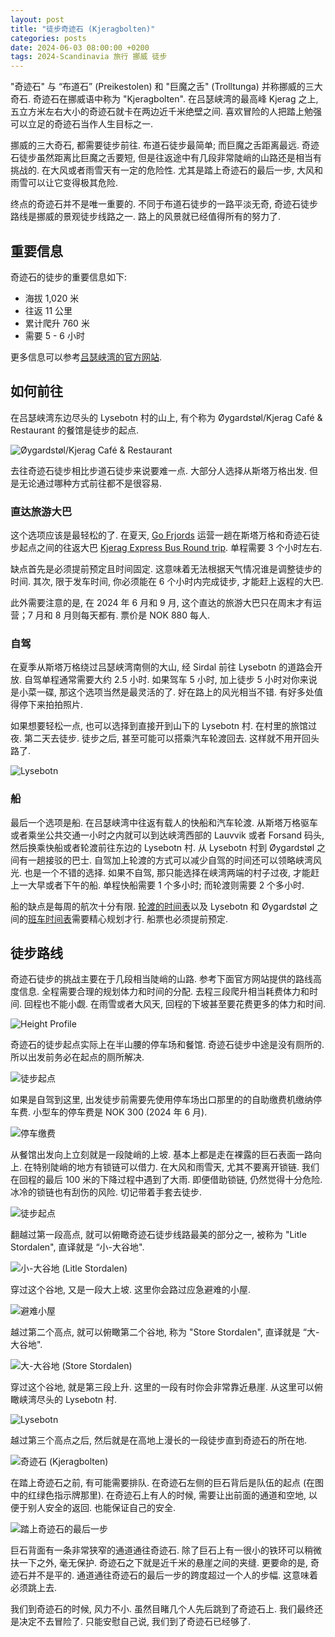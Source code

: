 ```yaml
---
layout: post
title: "徒步奇迹石 (Kjeragbolten)"
categories: posts
date: 2024-06-03 08:00:00 +0200
tags: 2024-Scandinavia 旅行 挪威 徒步
---
```


"奇迹石" 与 “布道石” (Preikestolen) 和 "巨魔之舌" (Trolltunga) 并称挪威的三大奇石. 奇迹石在挪威语中称为 "Kjeragbolten". 在吕瑟峡湾的最高峰 Kjerag 之上, 五立方米左右大小的奇迹石就卡在两边近千米绝壁之间. 喜欢冒险的人把踏上勉强可以立足的奇迹石当作人生目标之一.

挪威的三大奇石, 都需要徒步前往. 布道石徒步最简单; 而巨魔之舌距离最远. 奇迹石徒步虽然距离比巨魔之舌要短, 但是往返途中有几段非常陡峭的山路还是相当有挑战的. 在大风或者雨雪天有一定的危险性. 尤其是踏上奇迹石的最后一步, 大风和雨雪可以让它变得极其危险.

终点的奇迹石并不是唯一重要的. 不同于布道石徒步的一路平淡无奇, 奇迹石徒步路线是挪威的景观徒步线路之一. 路上的风景就已经值得所有的努力了.

## 重要信息

奇迹石的徒步的重要信息如下:

* 海拔 1,020 米
* 往返 11 公里
* 累计爬升 760 米
* 需要 5 - 6 小时

更多信息可以参考[吕瑟峡湾的官方网站](https://lysefjorden365.com/kjerag/).

## 如何前往

在吕瑟峡湾东边尽头的 Lysebotn 村的山上, 有个称为 Øygardstøl/Kjerag Café & Restaurant 的餐馆是徒步的起点. 

![Øygardstøl/Kjerag Café & Restaurant](/assets/images/2024/scandinavia/kjeragbolten/the-restaurant.jpeg)

去往奇迹石徒步相比步道石徒步来说要难一点. 大部分人选择从斯塔万格出发. 但是无论通过哪种方式前往都不是很容易.

### 直达旅游大巴

这个选项应该是最轻松的了. 在夏天, [Go Frjords](https://gofjords.com/) 运营一趟在斯塔万格和奇迹石徒步起点之间的往返大巴 [Kjerag Express Bus Round trip](https://gofjords.com/experiences/hiking/stavanger/kjerag-express-bus-round-trip/). 单程需要 3 个小时左右.

缺点首先是必须提前预定且时间固定. 这意味着无法根据天气情况谁是调整徒步的时间. 其次, 限于发车时间, 你必须能在 6 个小时内完成徒步, 才能赶上返程的大巴.

此外需要注意的是, 在 2024 年 6 月和 9 月, 这个直达的旅游大巴只在周末才有运营；7 月和 8 月则每天都有. 票价是 NOK 880 每人. 

### 自驾

在夏季从斯塔万格绕过吕瑟峡湾南侧的大山, 经 Sirdal 前往 Lysebotn 的道路会开放. 自驾单程通常需要大约 2.5 小时. 如果驾车 5 小时, 加上徒步 5 小时对你来说是小菜一碟, 那这个选项当然是最灵活的了. 好在路上的风光相当不错. 有好多处值得停下来拍拍照片.

如果想要轻松一点, 也可以选择到直接开到山下的 Lysebotn 村. 在村里的旅馆过夜. 第二天去徒步. 徒步之后, 甚至可能可以搭乘汽车轮渡回去. 这样就不用开回头路了.

![Lysebotn](/assets/images/2024/scandinavia/kjeragbolten/lysebotn.jpeg)

### 船

最后一个选项是船. 在吕瑟峡湾中往返有载人的快船和汽车轮渡. 从斯塔万格驱车或者乘坐公共交通一小时之内就可以到达峡湾西部的 Lauvvik 或者 Forsand 码头, 然后换乘快船或者轮渡前往东边的 Lysebotn 村. 从 Lysebotn 村到 Øygardstøl 之间有一趟接驳的巴士. 自驾加上轮渡的方式可以减少自驾的时间还可以领略峡湾风光. 也是一个不错的选择. 如果不自驾, 那只能选择在峡湾两端的村子过夜, 才能赶上一大早或者下午的船. 单程快船需要 1 个多小时; 而轮渡则需要 2 个多小时.

船的缺点是每周的航次十分有限. [轮渡的时间表](https://lysefjorden365.com/ferry/)以及 Lysebotn 和 Øygardstøl 之间的[班车时间表](https://sbkbase.com/car-bus-service/)需要精心规划才行. 船票也必须提前预定.

## 徒步路线

奇迹石徒步的挑战主要在于几段相当陡峭的山路. 参考下面官方网站提供的路线高度信息. 全程需要合理的规划体力和时间的分配. 去程三段爬升相当耗费体力和时间. 回程也不能小觑. 在雨雪或者大风天, 回程的下坡甚至要花费更多的体力和时间.

![Height Profile](/assets/images/2024/scandinavia/kjeragbolten/height-profile.png)

奇迹石的徒步起点实际上在半山腰的停车场和餐馆. 奇迹石徒步中途是没有厕所的. 所以出发前务必在起点的厕所解决. 

![徒步起点](/assets/images/2024/scandinavia/kjeragbolten/trail-start-sign.jpeg)

如果是自驾到这里, 出发徒步前需要先使用停车场出口那里的的自助缴费机缴纳停车费. 小型车的停车费是 NOK 300 (2024 年 6 月).

![停车缴费](/assets/images/2024/scandinavia/kjeragbolten/parking.jpeg)

从餐馆出发向上立刻就是一段陡峭的上坡. 基本上都是走在裸露的巨石表面一路向上. 在特别陡峭的地方有锁链可以借力. 在大风和雨雪天, 尤其不要离开锁链. 我们在回程的最后 100 米的下降过程中遇到了大雨. 即便借助锁链, 仍然觉得十分危险. 冰冷的锁链也有刮伤的风险. 切记带着手套去徒步.

![徒步起点](/assets/images/2024/scandinavia/kjeragbolten/trail-start.jpeg)

翻越过第一段高点, 就可以俯瞰奇迹石徒步线路最美的部分之一, 被称为 "Litle Stordalen", 直译就是 “小-大谷地".

![小-大谷地 (Litle Stordalen)](/assets/images/2024/scandinavia/kjeragbolten/litle-stordalen.jpeg)

穿过这个谷地, 又是一段大上坡. 这里你会路过应急避难的小屋.

![避难小屋](/assets/images/2024/scandinavia/kjeragbolten/shelter.jpeg)

越过第二个高点, 就可以俯瞰第二个谷地, 称为 "Store Stordalen", 直译就是 “大-大谷地".

![大-大谷地 (Store Stordalen)](/assets/images/2024/scandinavia/kjeragbolten/store-stordalen.jpeg)

穿过这个谷地, 就是第三段上升. 这里的一段有时你会非常靠近悬崖. 从这里可以俯瞰峡湾尽头的 Lysebotn 村.

![Lysebotn](/assets/images/2024/scandinavia/kjeragbolten/lysebotn-from-cliff.jpeg)

越过第三个高点之后, 然后就是在高地上漫长的一段徒步直到奇迹石的所在地. 

![奇迹石 (Kjeragbolten)](/assets/images/2024/scandinavia/kjeragbolten/kjeragbolten.jpeg)

在踏上奇迹石之前, 有可能需要排队. 在奇迹石左侧的巨石背后是队伍的起点 (在图中的红绿色指示牌那里). 在奇迹石上有人的时候, 需要让出前面的通道和空地, 以便于别人安全的返回. 也能保证自己的安全.

![踏上奇迹石的最后一步](/assets/images/2024/scandinavia/kjeragbolten/last-step-to-the-rock.jpeg)

巨石背面有一条非常狭窄的通道通往奇迹石. 除了巨石上有一很小的铁环可以稍微扶一下之外, 毫无保护. 奇迹石之下就是近千米的悬崖之间的夹缝. 更要命的是, 奇迹石并不是平的. 通道通往奇迹石的最后一步的跨度超过一个人的步幅. 这意味着必须跳上去.

我们到奇迹石的时候, 风力不小. 虽然目睹几个人先后跳到了奇迹石上. 我们最终还是决定不去冒险了. 只能安慰自己说, 我们到了奇迹石已经够了.
